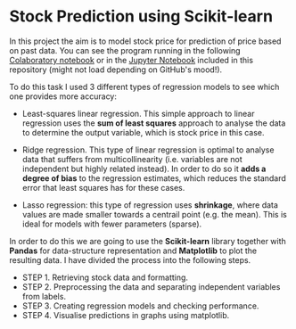 # Stock Prediction using Scikit-learn

In this project the aim is to model stock price for prediction of price based on past data. You can see the program running in the following [Colaboratory notebook](https://colab.research.google.com/drive/125se_adfV5pdgygfHzWy8Np8HTMExaDN) or in the [Jupyter Notebook](https://github.com/cristianlopezcano/Stock-Prediction-using-Scikit-learn/blob/master/notebook.ipynb) included in this repository (might not load depending on GitHub's mood!).

To do this task I used 3 different types of regression models to see which one provides more accuracy:

- Least-squares linear regression. This simple approach to linear regression uses the **sum of least squares** approach to analyse the data to determine the output variable, which is stock price in this case.


- Ridge regression. This type of linear regression is optimal to analyse data that suffers from multicollinearity (i.e. variables are not independent but highly related instead). In order to do so it **adds a degree of bias** to the regression estimates, which reduces the standard error that least squares has for these cases.


- Lasso regression: this type of regression uses **shrinkage**, where data values are made smaller towards a centrail point (e.g. the mean). This is ideal for models with fewer parameters (sparse).

In order to do this we are going to use the **Scikit-learn** library together with **Pandas** for data-structure representation and **Matplotlib** to plot the resulting data. I have divided the process into the following steps.

* STEP 1. Retrieving stock data and formatting.
* STEP 2. Preprocessing the data and separating independent variables from labels.
* STEP 3. Creating regression models and checking performance.
* STEP 4. Visualise predictions in graphs using matplotlib.
